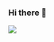 ### Hi there 👋

<!--
**seonyeonghun/seonyeonghun** is a ✨ _special_ ✨ repository because its `README.md` (this file) appears on your GitHub profile.

Here are some ideas to get you started:

- 🔭 I’m currently working on ...
- 🌱 I’m currently learning ...
- 👯 I’m looking to collaborate on ...
- 🤔 I’m looking for help with ...
- 💬 Ask me about ...
- 📫 How to reach me: ...
- 😄 Pronouns: ...
- ⚡ Fun fact: ...
-->
<a href="http://www.naver.com" target="_blank"><img src="https://img.shields.io/badge/tutor-FF9933?style=for--the--badge-green&logo=https://simpleicons.org/icons/javascript.svg" /></a>
